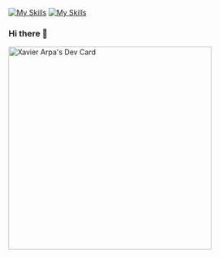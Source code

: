 [![My Skills](https://skillicons.dev/icons?i=js,ts,angular,androidstudio,html,css,sass,vscode)](https://skillicons.dev)
[![My Skills](https://skillicons.dev/icons?i=unity,cpp,discord,firebase,gcp,github,gitlab,visualstudio)](https://skillicons.dev)
<!--[![Review](https://skillicons.dev/icons?i=github)](https://kingdox.wrapped.run/)-->
<meta property="og:image" content="blob:https://coverview.vercel.app/1b71484a-babb-472d-ae85-53caf1740d8d">


### Hi there 👋
<a href="https://app.daily.dev/Kingdox"><img src="https://api.daily.dev/devcards/a18a4d732c2740c3b3043824189b5ad0.png?r=v11" width="400" alt="Xavier Arpa's Dev Card"/></a>

<!--
**kingdox/kingdox** is a ✨ _special_ ✨ repository because its `README.md` (this file) appears on your GitHub profile.

Here are some ideas to get you started:

- 🔭 I’m currently working on ...
- 🌱 I’m currently learning ...
- 👯 I’m looking to collaborate on ...
- 🤔 I’m looking for help with ...
- 💬 Ask me about ...
- 📫 How to reach me: ...
- 😄 Pronouns: ...
- ⚡ Fun fact: ...
-->

<!-- 
// https://github.com/tandpfun/skill-icons#readme
-->

